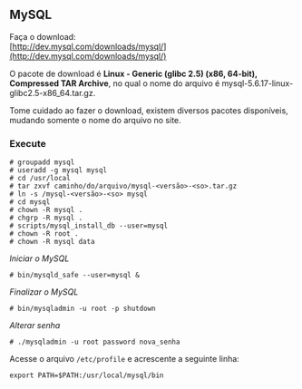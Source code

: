 MySQL
---

Faça o download:       
[http://dev.mysql.com/downloads/mysql/](http://dev.mysql.com/downloads/mysql/)

O pacote de download é __Linux - Generic (glibc 2.5) (x86, 64-bit), Compressed TAR Archive__,
no qual o nome do arquivo é mysql-5.6.17-linux-glibc2.5-x86_64.tar.gz.

Tome cuidado ao fazer o download, existem diversos pacotes disponíveis, mudando somente
o nome do arquivo no site.

### Execute

    # groupadd mysql
    # useradd -g mysql mysql
    # cd /usr/local
    # tar zxvf caminho/do/arquivo/mysql-<versão>-<so>.tar.gz
    # ln -s /mysql-<versão>-<so> mysql
    # cd mysql
    # chown -R mysql .
    # chgrp -R mysql .
    # scripts/mysql_install_db --user=mysql
    # chown -R root .
    # chown -R mysql data


_Iniciar o MySQL_

    # bin/mysqld_safe --user=mysql &

_Finalizar o MySQL_

    # bin/mysqladmin -u root -p shutdown

_Alterar senha_

    # ./mysqladmin -u root password nova_senha


Acesse o arquivo `/etc/profile` e acrescente a seguinte linha:

    export PATH=$PATH:/usr/local/mysql/bin





